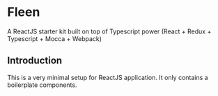 # Fleen
A ReactJS starter kit built on top of Typescript power (React + Redux + Typescript + Mocca + Webpack)

## Introduction
This is a very minimal setup for ReactJS application. It only contains a boilerplate components.
